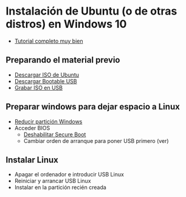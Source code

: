 # Instalación de Ubuntu (o de otras distros) en Windows 10

- [Tutorial completo muy bien](https://itsfoss.com/install-ubuntu-1404-dual-boot-mode-windows-8-81-uefi/)

## Preparando el material previo
- [Descargar ISO de Ubuntu](https://www.ubuntu.com/download/desktop )
- [Descargar Bootable USB](https://rufus.ie/) 
- [Grabar ISO en USB](https://tutorials.ubuntu.com/tutorial/tutorial-create-a-usb-stick-on-windows#0) 
 
## Preparar windows para dejar espacio a Linux
- [Reducir partición Windows](https://support.microsoft.com/en-us/topic/microsoft-support-how-to-re-partition-without-destroying-the-data-c3d64de0-4672-b21f-de4e-b4908fb35ae3#:~:text=Begin%20%2D%3E%20Right%20click%20Computer%20%2D,amount%20of%20space%20to%20shrink)
- Acceder BIOS
  - [Deshabilitar Secure Boot](https://itsfoss.com/disable-secure-boot-windows/) 
  - Cambiar orden de arranque para poner USB primero (ver)

## Instalar Linux
- Apagar el ordenador e introducir USB Linux
- Reiniciar y arrancar USB Linux
- Instalar en la partición recién creada
